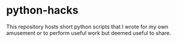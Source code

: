 # python-hacks
This repository hosts short python scripts that I wrote for my own amusement or to perform useful work but deemed useful to share.
